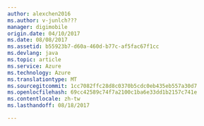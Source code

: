 ```yaml
---
author: alexchen2016
ms.author: v-junlch???
manager: digimobile
origin.date: 04/10/2017
ms.date: 08/08/2017
ms.assetid: b55923b7-d60a-460d-b77c-af5fac67f1cc
ms.devlang: java
ms.topic: article
ms.service: Azure
ms.technology: Azure
ms.translationtype: MT
ms.sourcegitcommit: 1cc7082ffc28d8c0370b5cdc0eb435eb557a30d7
ms.openlocfilehash: 69cc42589c74f7a2100c1ba6e33dd1b2157c741e
ms.contentlocale: zh-tw
ms.lasthandoff: 08/18/2017

---
```


